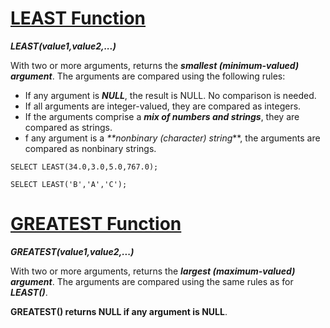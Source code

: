 # [LEAST Function](https://dev.mysql.com/doc/refman/8.0/en/comparison-operators.html#function_least)

**_LEAST(value1,value2,...)_**

With two or more arguments, returns the **_smallest (minimum-valued) argument_**. The arguments are compared using the following rules:

* If any argument is **_NULL_**, the result is NULL. No comparison is needed.
* If all arguments are integer-valued, they are compared as integers.
* If the arguments comprise a **_mix of numbers and strings_**, they are compared as strings.
* f any argument is a _**nonbinary (character) string_**, the arguments are compared as nonbinary strings.

```
SELECT LEAST(34.0,3.0,5.0,767.0);

SELECT LEAST('B','A','C');
```


# [GREATEST Function](https://dev.mysql.com/doc/refman/8.0/en/comparison-operators.html#function_greatest)

**_GREATEST(value1,value2,...)_**

With two or more arguments, returns the **_largest (maximum-valued) argument_**. The arguments are compared using the same rules as for **_LEAST()_**.

**GREATEST() returns NULL if any argument is NULL**.

